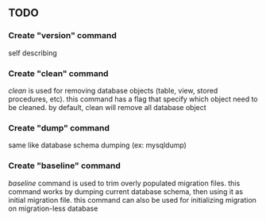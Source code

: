 ## TODO

### Create "version" command
self describing

### Create "clean" command
_clean_ is used for removing database objects (table, view, stored procedures, etc).
this command has a flag that specify which object need to be cleaned. by default, clean
will remove all database object

### Create "dump" command
same like database schema dumping (ex: mysqldump)

### Create "baseline" command
_baseline_ command is used to trim overly populated migration files. this command works
by dumping current database schema, then using it as initial migration file. this command
can also be used for initializing migration on migration-less database
